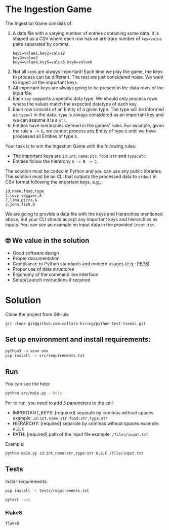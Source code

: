 # The Ingestion Game

The Ingestion Game consists of:
1. A data file with a varying number of entries containing some data. It is shaped as a CSV where each row has
    an arbitrary number of `key=value` pairs separated by comma.
    ```
    key1=value1,key2=value2
    key3=value3
    key4=value4,key5=value5,key6=value6
    ```
2. Not all `key`s are always important! Each time we play the game, the keys to process can be different. The rest
    are just considered noise. We want to ingest all the important keys.
3. All important keys are always going to be present in the data rows of the input file.
4. Each `key` supports a specific data type. We should only process rows where the values match the expected datatype of each key.
5. Each row consists of an Entity of a given type. The type will be informed as `type=T` in the data. `type` is
    always considered as an important key and we can assume it is a `str`.
6. Entities have hierarchies defined in the games' rules. For example, given the rule `A -> B`, we cannot
    process any Entity of type `B` until we have processed all Entities of type `A`.

Your task is to win the Ingestion Game with the following rules:

- The important keys are `id:int`, `name:str`, `food:str` and `type:str`.
- Entities follow the hierarchy `A -> B -> C`.

The solution must be coded in Python and you can use any public libraries. The solution must be an CLI that outputs
the processed data to `stdout` in CSV format following the important keys, e.g.,:

```
id,name,food,type
1,levy,veggies,A
2,lima,pizza,A
3,john,fish,B
```

We are going to provide a data file with the keys and hierarchies mentioned above, but your CLI should accept any
important keys and hierarchies as inputs. You can see an example on input data in the provided `input.txt`.

## 🤓 We value in the solution

- Good software design
- Proper documentation
- Compliance to Python standards and modern usages (e.g.: [PEP8](https://peps.python.org/pep-0008/))
- Proper use of data structures
- Ergonomy of the command line interface
- Setup/Launch instructions if required

# Solution

Clone the project from GitHub:

```bash
git clone git@github.com:collate-hiring/python-test-txemac.git
```

## Set up environment and install requirements:

```bash
python3 -m venv env
pip install -r src/requirements.txt
```

## Run

You can see the help:

```bash
python src/main.py --help
```

For to run, you need to add 3 parameters to the call:

- IMPORTANT_KEYS: [required] separate by commas without spaces
  example: ```id:int,name:str,food:str,type:str```
- HIERARCHY: [required] separate by commas without spaces
  example: ```A,B,C```
- PATH: [required] path of the input file
  example: ```/files/input.txt```

Example:

```bash
python main.py id:int,name:str,type:str A,B,C /file/input.txt
```

## Tests

Install requirements:

```bash
pip install -r tests/requirements.txt
```

```bash
pytest -vvv
```

### Flake8

```bash
flake8
```
